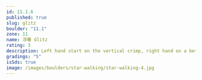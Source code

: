 ```yaml
---
id: 11.1.6
published: true
slug: glitz
boulder: "11.1"
zone: 11
name: 浮華 Glitz
rating: 3
description: Left hand start on the vertical crimp, right hand on a better crimp, you can find a heel hook that suits you for your left foot, this problem requires dynamic moves to the top.
gradings: "5"
isSds: true
image: /images/boulders/star-walking/star-walking-4.jpg
---
```


